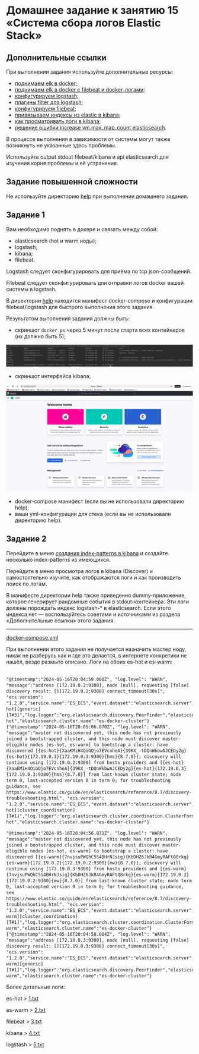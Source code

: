 # Домашнее задание к занятию 15 «Система сбора логов Elastic Stack»

## Дополнительные ссылки

При выполнении задания используйте дополнительные ресурсы:

- [поднимаем elk в docker](https://www.elastic.co/guide/en/elastic-stack-get-started/current/get-started-docker.html);
- [поднимаем elk в docker с filebeat и docker-логами](https://www.sarulabs.com/post/5/2019-08-12/sending-docker-logs-to-elasticsearch-and-kibana-with-filebeat.html);
- [конфигурируем logstash](https://www.elastic.co/guide/en/logstash/current/configuration.html);
- [плагины filter для logstash](https://www.elastic.co/guide/en/logstash/current/filter-plugins.html);
- [конфигурируем filebeat](https://www.elastic.co/guide/en/beats/libbeat/5.3/config-file-format.html);
- [привязываем индексы из elastic в kibana](https://www.elastic.co/guide/en/kibana/current/index-patterns.html);
- [как просматривать логи в kibana](https://www.elastic.co/guide/en/kibana/current/discover.html);
- [решение ошибки increase vm.max_map_count elasticsearch](https://stackoverflow.com/questions/42889241/how-to-increase-vm-max-map-count).

В процессе выполнения в зависимости от системы могут также возникнуть не указанные здесь проблемы.

Используйте output stdout filebeat/kibana и api elasticsearch для изучения корня проблемы и её устранения.

## Задание повышенной сложности

Не используйте директорию [help](help) при выполнении домашнего задания.

## Задание 1

Вам необходимо поднять в докере и связать между собой:

- elasticsearch (hot и warm ноды);
- logstash;
- kibana;
- filebeat.

Logstash следует сконфигурировать для приёма по tcp json-сообщений.

Filebeat следует сконфигурировать для отправки логов docker вашей системы в logstash.

В директории [help](help) находится манифест docker-compose и конфигурации filebeat/logstash для быстрого 
выполнения этого задания.

Результатом выполнения задания должны быть:

- скриншот `docker ps` через 5 минут после старта всех контейнеров (их должно быть 5);

![7.3.2.1.png](picture%2F7.3.2.1.png)

- скриншот интерфейса kibana;

![7.3.2.png](picture%2F7.3.2.png)

- docker-compose манифест (если вы не использовали директорию help);
- ваши yml-конфигурации для стека (если вы не использовали директорию help).

## Задание 2

Перейдите в меню [создания index-patterns  в kibana](http://localhost:5601/app/management/kibana/indexPatterns/create) и создайте несколько index-patterns из имеющихся.

Перейдите в меню просмотра логов в kibana (Discover) и самостоятельно изучите, как отображаются логи и как производить поиск по логам.

В манифесте директории help также приведенно dummy-приложение, которое генерирует рандомные события в stdout-контейнера.
Эти логи должны порождать индекс logstash-* в elasticsearch. Если этого индекса нет — воспользуйтесь советами и источниками из раздела «Дополнительные ссылки» этого задания.
 


---
[docker-compose.yml](help%2Fdocker-compose.yml)

При выполнении этого задания не получается назначить мастер ноду, никак не разберусь как и где это делается, в интернете конкретики не нашёл, везде размыто описано.
Логи на обоих es-hot и es-warm:

```commandline

"@timestamp":"2024-05-16T20:04:59.000Z", "log.level": "WARN", "message":"address [172.19.0.2:9300], node [null], requesting [false] discovery result: [][172.19.0.2:9300] connect_timeout[30s]", "ecs.version": "1.2.0","service.name":"ES_ECS","event.dataset":"elasticsearch.server","process.thread.name":"elasticsearch[es-hot][generic][T#3]","log.logger":"org.elasticsearch.discovery.PeerFinder","elasticsearch.node.name":"es-hot","elasticsearch.cluster.name":"es-docker-cluster"}
{"@timestamp":"2024-05-16T20:05:06.870Z", "log.level": "WARN", "message":"master not discovered yet, this node has not previously joined a bootstrapped cluster, and this node must discover master-eligible nodes [es-hot, es-warm] to bootstrap a cluster: have discovered [{es-hot}{XaaKMiH4QiGQjo7EVcnheA}{39KX_-tDQnWkbwAJCEDy2g}{es-hot}{172.19.0.3}{172.19.0.3:9300}{hms}{8.7.0}]; discovery will continue using [172.19.0.2:9300] from hosts providers and [{es-hot}{XaaKMiH4QiGQjo7EVcnheA}{39KX_-tDQnWkbwAJCEDy2g}{es-hot}{172.19.0.3}{172.19.0.3:9300}{hms}{8.7.0}] from last-known cluster state; node term 0, last-accepted version 0 in term 0; for troubleshooting guidance, see https://www.elastic.co/guide/en/elasticsearch/reference/8.7/discovery-troubleshooting.html", "ecs.version": "1.2.0","service.name":"ES_ECS","event.dataset":"elasticsearch.server","process.thread.name":"elasticsearch[es-hot][cluster_coordination][T#1]","log.logger":"org.elasticsearch.cluster.coordination.ClusterFormationFailureHelper","elasticsearch.node.name":"es-hot","elasticsearch.cluster.name":"es-docker-cluster"}

```

```
"@timestamp":"2024-05-16T20:04:56.871Z", "log.level": "WARN", "message":"master not discovered yet, this node has not previously joined a bootstrapped cluster, and this node must discover master-eligible nodes [es-hot, es-warm] to bootstrap a cluster: have discovered [{es-warm}{7nvjsuPWQhC5S4BHrNJsig}{KbDHZ6JkR4GmyRAFtQ8rkg}{es-warm}{172.19.0.2}{172.19.0.2:9300}{mw}{8.7.0}]; discovery will continue using [172.19.0.3:9300] from hosts providers and [{es-warm}{7nvjsuPWQhC5S4BHrNJsig}{KbDHZ6JkR4GmyRAFtQ8rkg}{es-warm}{172.19.0.2}{172.19.0.2:9300}{mw}{8.7.0}] from last-known cluster state; node term 0, last-accepted version 0 in term 0; for troubleshooting guidance, see https://www.elastic.co/guide/en/elasticsearch/reference/8.7/discovery-troubleshooting.html", "ecs.version": "1.2.0","service.name":"ES_ECS","event.dataset":"elasticsearch.server","process.thread.name":"elasticsearch[es-warm][cluster_coordination][T#1]","log.logger":"org.elasticsearch.cluster.coordination.ClusterFormationFailureHelper","elasticsearch.node.name":"es-warm","elasticsearch.cluster.name":"es-docker-cluster"}
{"@timestamp":"2024-05-16T20:04:58.004Z", "log.level": "WARN", "message":"address [172.19.0.3:9300], node [null], requesting [false] discovery result: [][172.19.0.3:9300] connect_timeout[30s]", "ecs.version": "1.2.0","service.name":"ES_ECS","event.dataset":"elasticsearch.server","process.thread.name":"elasticsearch[es-warm][generic][T#1]","log.logger":"org.elasticsearch.discovery.PeerFinder","elasticsearch.node.name":"es-warm","elasticsearch.cluster.name":"es-docker-cluster"}

```

Более детальные логи: 

es-hot > [1.txt](help%2F1.txt)

es-warm > [2.txt](help%2F2.txt)

filebeat > [3.txt](help%2F3.txt)

kibana > [4.txt](help%2F4.txt)

logstash > [5.txt](help%2F5.txt)